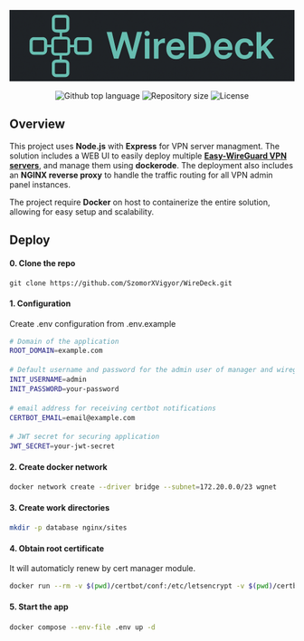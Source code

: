 <p align="center">
<img src="./assets/banner.png">
</p>
<p align="center">
<img alt="Github top language" src="https://img.shields.io/github/languages/top/SzomorXVigyor/WireDeck?color=8f3d3d">
<img alt="Repository size" src="https://img.shields.io/github/repo-size/SzomorXVigyor/WireDeck?color=532BEAF">
<img alt="License" src="https://img.shields.io/github/license/SzomorXVigyor/WireDeck?color=56BEB8">
</p>

## Overview

This project uses **Node.js** with **Express** for VPN server managment. The solution includes a WEB UI to easily deploy multiple [**Easy-WireGuard VPN servers**](https://github.com/wg-easy/wg-easy), and manage them using **dockerode**. The deployment also includes an **NGINX reverse proxy** to handle the traffic routing for all VPN admin panel instances.

The project require **Docker** on host to containerize the entire solution, allowing for easy setup and scalability.



## Deploy

#### 0. Clone the repo
```
git clone https://github.com/SzomorXVigyor/WireDeck.git
```

#### 1. Configuration
Create .env configuration from .env.example

```sh
# Domain of the application
ROOT_DOMAIN=example.com

# Default username and password for the admin user of manager and wireguard instances
INIT_USERNAME=admin
INIT_PASSWORD=your-password

# email address for receiving certbot notifications
CERTBOT_EMAIL=email@example.com

# JWT secret for securing application
JWT_SECRET=your-jwt-secret
```

#### 2. Create docker network

```sh
docker network create --driver bridge --subnet=172.20.0.0/23 wgnet
```

#### 3. Create work directories

```sh
mkdir -p database nginx/sites
```

#### 4. Obtain root certificate
It will automaticly renew by cert manager module.

```sh
docker run --rm -v $(pwd)/certbot/conf:/etc/letsencrypt -v $(pwd)/certbot/www:/var/www/certbot -p 80:80 certbot/certbot certonly --standalone --email your-email@domain.com --agree-tos --no-eff-email -d your-domain.com
```

#### 5. Start the app

```sh
docker compose --env-file .env up -d
```
